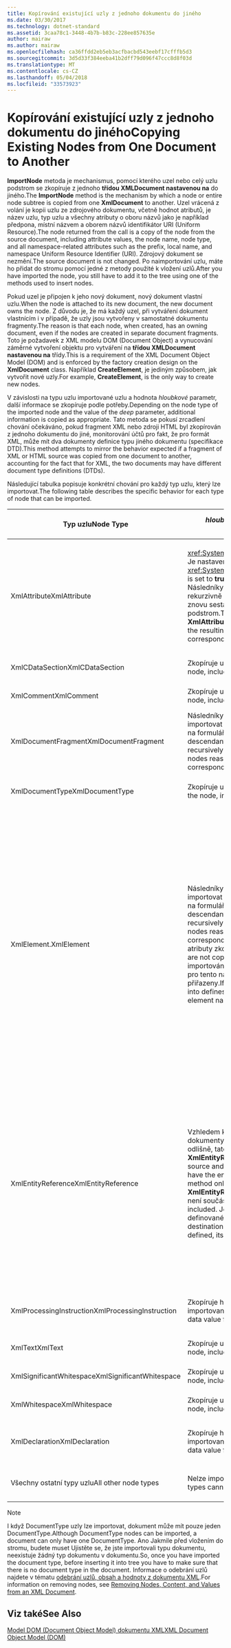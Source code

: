 ```yaml
---
title: Kopírování existující uzly z jednoho dokumentu do jiného
ms.date: 03/30/2017
ms.technology: dotnet-standard
ms.assetid: 3caa78c1-3448-4b7b-b83c-228ee857635e
author: mairaw
ms.author: mairaw
ms.openlocfilehash: ca36ffdd2eb5eb3acfbacbd543eebf17cfffb5d3
ms.sourcegitcommit: 3d5d33f384eeba41b2dff79d096f47ccc8d8f03d
ms.translationtype: MT
ms.contentlocale: cs-CZ
ms.lasthandoff: 05/04/2018
ms.locfileid: "33573923"
---
```

# <a name="copying-existing-nodes-from-one-document-to-another"></a><span data-ttu-id="b58b1-102">Kopírování existující uzly z jednoho dokumentu do jiného</span><span class="sxs-lookup"><span data-stu-id="b58b1-102">Copying Existing Nodes from One Document to Another</span></span>
<span data-ttu-id="b58b1-103">**ImportNode** metoda je mechanismus, pomocí kterého uzel nebo celý uzlu podstrom se zkopíruje z jednoho **třídou XMLDocument nastavenou na** do jiného.</span><span class="sxs-lookup"><span data-stu-id="b58b1-103">The **ImportNode** method is the mechanism by which a node or entire node subtree is copied from one **XmlDocument** to another.</span></span> <span data-ttu-id="b58b1-104">Uzel vrácená z volání je kopii uzlu ze zdrojového dokumentu, včetně hodnot atributů, je název uzlu, typ uzlu a všechny atributy o oboru názvů jako je například předpona, místní názvem a oborem názvů identifikátor URI (Uniform Resource).</span><span class="sxs-lookup"><span data-stu-id="b58b1-104">The node returned from the call is a copy of the node from the source document, including attribute values, the node name, node type, and all namespace-related attributes such as the prefix, local name, and namespace Uniform Resource Identifier (URI).</span></span> <span data-ttu-id="b58b1-105">Zdrojový dokument se nezmění.</span><span class="sxs-lookup"><span data-stu-id="b58b1-105">The source document is not changed.</span></span> <span data-ttu-id="b58b1-106">Po naimportování uzlu, máte ho přidat do stromu pomocí jedné z metody použité k vložení uzlů.</span><span class="sxs-lookup"><span data-stu-id="b58b1-106">After you have imported the node, you still have to add it to the tree using one of the methods used to insert nodes.</span></span>  
  
 <span data-ttu-id="b58b1-107">Pokud uzel je připojen k jeho nový dokument, nový dokument vlastní uzlu.</span><span class="sxs-lookup"><span data-stu-id="b58b1-107">When the node is attached to its new document, the new document owns the node.</span></span> <span data-ttu-id="b58b1-108">Z důvodu je, že má každý uzel, při vytváření dokument vlastnícím i v případě, že uzly jsou vytvořeny v samostatné dokumentu fragmenty.</span><span class="sxs-lookup"><span data-stu-id="b58b1-108">The reason is that each node, when created, has an owning document, even if the nodes are created in separate document fragments.</span></span> <span data-ttu-id="b58b1-109">Toto je požadavek z XML modelu DOM (Document Object) a vynucování záměrné vytvoření objektu pro vytváření na **třídou XMLDocument nastavenou na** třídy.</span><span class="sxs-lookup"><span data-stu-id="b58b1-109">This is a requirement of the XML Document Object Model (DOM) and is enforced by the factory creation design on the **XmlDocument** class.</span></span> <span data-ttu-id="b58b1-110">Například **CreateElement**, je jediným způsobem, jak vytvořit nové uzly.</span><span class="sxs-lookup"><span data-stu-id="b58b1-110">For example, **CreateElement**, is the only way to create new nodes.</span></span>  
  
 <span data-ttu-id="b58b1-111">V závislosti na typu uzlu importované uzlu a hodnota *hloubkové* parametr, další informace se zkopíruje podle potřeby.</span><span class="sxs-lookup"><span data-stu-id="b58b1-111">Depending on the node type of the imported node and the value of the *deep* parameter, additional information is copied as appropriate.</span></span> <span data-ttu-id="b58b1-112">Tato metoda se pokusí zrcadlení chování očekáváno, pokud fragment XML nebo zdroji HTML byl zkopírován z jednoho dokumentu do jiné, monitorování účtů pro fakt, že pro formát XML, může mít dva dokumenty definice typu jiného dokumentu (specifikace DTD).</span><span class="sxs-lookup"><span data-stu-id="b58b1-112">This method attempts to mirror the behavior expected if a fragment of XML or HTML source was copied from one document to another, accounting for the fact that for XML, the two documents may have different document type definitions (DTDs).</span></span>  
  
 <span data-ttu-id="b58b1-113">Následující tabulka popisuje konkrétní chování pro každý typ uzlu, který lze importovat.</span><span class="sxs-lookup"><span data-stu-id="b58b1-113">The following table describes the specific behavior for each type of node that can be imported.</span></span>  
  
|<span data-ttu-id="b58b1-114">Typ uzlu</span><span class="sxs-lookup"><span data-stu-id="b58b1-114">Node Type</span></span>|<span data-ttu-id="b58b1-115">*hloubkové* parametr je true</span><span class="sxs-lookup"><span data-stu-id="b58b1-115">*deep* parameter is true</span></span>|<span data-ttu-id="b58b1-116">*hloubkové* parametr je hodnota false</span><span class="sxs-lookup"><span data-stu-id="b58b1-116">*deep* parameter is false</span></span>|  
|---------------|------------------------------|-------------------------------|  
|<span data-ttu-id="b58b1-117">XmlAttribute</span><span class="sxs-lookup"><span data-stu-id="b58b1-117">XmlAttribute</span></span>|<span data-ttu-id="b58b1-118"><xref:System.Xml.XmlAttribute.Specified%2A> Je nastaven na **true** na XmlAttribute.</span><span class="sxs-lookup"><span data-stu-id="b58b1-118">The <xref:System.Xml.XmlAttribute.Specified%2A> is set to **true** on the XmlAttribute.</span></span> <span data-ttu-id="b58b1-119">Následníky zdroj **XmlAttribute** jsou rekurzivně importovat a výsledný uzly znovu sestaveny na formuláři odpovídající podstrom.</span><span class="sxs-lookup"><span data-stu-id="b58b1-119">The descendants of the source **XmlAttribute** are recursively imported and the resulting nodes reassembled to form the corresponding subtree.</span></span>|<span data-ttu-id="b58b1-120">*Hloubkové* parametr nelze použít u **XmlAttribute** uzly, proto, že vždy provádějí jejich podřízené uzly s nimi při importu.</span><span class="sxs-lookup"><span data-stu-id="b58b1-120">The *deep* parameter does not apply to **XmlAttribute** nodes, because they always carry their child nodes with them when imported.</span></span>|  
|<span data-ttu-id="b58b1-121">XmlCDataSection</span><span class="sxs-lookup"><span data-stu-id="b58b1-121">XmlCDataSection</span></span>|<span data-ttu-id="b58b1-122">Zkopíruje uzlu, včetně jeho data.</span><span class="sxs-lookup"><span data-stu-id="b58b1-122">Copies the node, including its data.</span></span>|<span data-ttu-id="b58b1-123">Zkopíruje uzlu, včetně jeho data.</span><span class="sxs-lookup"><span data-stu-id="b58b1-123">Copies the node, including its data.</span></span>|  
|<span data-ttu-id="b58b1-124">XmlComment</span><span class="sxs-lookup"><span data-stu-id="b58b1-124">XmlComment</span></span>|<span data-ttu-id="b58b1-125">Zkopíruje uzlu, včetně jeho data.</span><span class="sxs-lookup"><span data-stu-id="b58b1-125">Copies the node, including its data.</span></span>|<span data-ttu-id="b58b1-126">Zkopíruje uzlu, včetně jeho data.</span><span class="sxs-lookup"><span data-stu-id="b58b1-126">Copies the node, including its data.</span></span>|  
|<span data-ttu-id="b58b1-127">XmlDocumentFragment</span><span class="sxs-lookup"><span data-stu-id="b58b1-127">XmlDocumentFragment</span></span>|<span data-ttu-id="b58b1-128">Následníky zdrojový uzel jsou rekurzivně importovat a výsledný uzly znovu sestaveny na formuláři odpovídající podstrom.</span><span class="sxs-lookup"><span data-stu-id="b58b1-128">The descendants of the source node are recursively imported and the resulting nodes reassembled to form the corresponding subtree.</span></span>|<span data-ttu-id="b58b1-129">Prázdná **XmlDocumentFragment** je vytvořena.</span><span class="sxs-lookup"><span data-stu-id="b58b1-129">An empty **XmlDocumentFragment** is created.</span></span>|  
|<span data-ttu-id="b58b1-130">XmlDocumentType</span><span class="sxs-lookup"><span data-stu-id="b58b1-130">XmlDocumentType</span></span>|<span data-ttu-id="b58b1-131">Zkopíruje uzlu, včetně jeho data.\*</span><span class="sxs-lookup"><span data-stu-id="b58b1-131">Copies the node, including its data.\*</span></span>|<span data-ttu-id="b58b1-132">Zkopíruje uzlu, včetně jeho data.\*</span><span class="sxs-lookup"><span data-stu-id="b58b1-132">Copies the node, including its data.\*</span></span>|  
|<span data-ttu-id="b58b1-133">XmlElement.</span><span class="sxs-lookup"><span data-stu-id="b58b1-133">XmlElement</span></span>|<span data-ttu-id="b58b1-134">Následníky elementu zdroje jsou rekurzivně importovat a výsledný uzly znovu sestaveny na formuláři odpovídající podstrom.</span><span class="sxs-lookup"><span data-stu-id="b58b1-134">The descendants of the source element are recursively imported and the resulting nodes reassembled to form the corresponding subtree.</span></span> <span data-ttu-id="b58b1-135">**Poznámka:** výchozí atributy zkopírován.</span><span class="sxs-lookup"><span data-stu-id="b58b1-135">**Note:**  Default attributes are not copied.</span></span> <span data-ttu-id="b58b1-136">Pokud dokument importována do definuje výchozí atributy pro tento název elementu, těch, které jsou přiřazeny.</span><span class="sxs-lookup"><span data-stu-id="b58b1-136">If the document being imported into defines default attributes for this element name, those are assigned.</span></span>|<span data-ttu-id="b58b1-137">Zadaný atribut uzly source element importují a vygenerovaného **XmlAttribute** uzly jsou připojené k nového elementu.</span><span class="sxs-lookup"><span data-stu-id="b58b1-137">Specified attribute nodes of the source element are imported, and the generated **XmlAttribute** nodes are attached to the new element.</span></span> <span data-ttu-id="b58b1-138">Nebudou zkopírovány podřízených uzlů.</span><span class="sxs-lookup"><span data-stu-id="b58b1-138">The descendant nodes are not copied.</span></span> <span data-ttu-id="b58b1-139">**Poznámka:** výchozí atributy zkopírován.</span><span class="sxs-lookup"><span data-stu-id="b58b1-139">**Note:**  Default attributes are not copied.</span></span> <span data-ttu-id="b58b1-140">Pokud dokument importována do definuje výchozí atributy pro tento název elementu, těch, které jsou přiřazeny.</span><span class="sxs-lookup"><span data-stu-id="b58b1-140">If the document being imported into defines default attributes for this element name, those are assigned.</span></span>|  
|<span data-ttu-id="b58b1-141">XmlEntityReference</span><span class="sxs-lookup"><span data-stu-id="b58b1-141">XmlEntityReference</span></span>|<span data-ttu-id="b58b1-142">Vzhledem k tomu, že zdrojový a cílový dokumenty může mít entit definované odlišně, tato metoda zkopíruje jen **XmlEntityReference** uzlu.</span><span class="sxs-lookup"><span data-stu-id="b58b1-142">Because the source and destination documents could have the entities defined differently, this method only copies the **XmlEntityReference** node.</span></span> <span data-ttu-id="b58b1-143">Text, kterým není součástí.</span><span class="sxs-lookup"><span data-stu-id="b58b1-143">The replacement text is not included.</span></span> <span data-ttu-id="b58b1-144">Jestli má dokument cílové entity definované, jeho hodnota je přiřazena.</span><span class="sxs-lookup"><span data-stu-id="b58b1-144">If the destination document has the entity defined, its value is assigned.</span></span>|<span data-ttu-id="b58b1-145">Vzhledem k tomu, že zdrojový a cílový dokumenty může mít entit definované odlišně, tato metoda zkopíruje jen **XmlEntityReference** uzlu.</span><span class="sxs-lookup"><span data-stu-id="b58b1-145">Because the source and destination documents could have the entities defined differently, this method only copies the **XmlEntityReference** node.</span></span> <span data-ttu-id="b58b1-146">Text, kterým není součástí.</span><span class="sxs-lookup"><span data-stu-id="b58b1-146">The replacement text is not included.</span></span> <span data-ttu-id="b58b1-147">Jestli má dokument cílové entity definované, jeho hodnota je přiřazena.</span><span class="sxs-lookup"><span data-stu-id="b58b1-147">If the destination document has the entity defined, its value is assigned.</span></span>|  
|<span data-ttu-id="b58b1-148">XmlProcessingInstruction</span><span class="sxs-lookup"><span data-stu-id="b58b1-148">XmlProcessingInstruction</span></span>|<span data-ttu-id="b58b1-149">Zkopíruje hodnota cíle a data z importovaných uzlu.</span><span class="sxs-lookup"><span data-stu-id="b58b1-149">Copies the target and data value from the imported node.</span></span>|<span data-ttu-id="b58b1-150">Zkopíruje hodnota cíle a data z importovaných uzlu.</span><span class="sxs-lookup"><span data-stu-id="b58b1-150">Copies the target and data value from the imported node.</span></span>|  
|<span data-ttu-id="b58b1-151">XmlText</span><span class="sxs-lookup"><span data-stu-id="b58b1-151">XmlText</span></span>|<span data-ttu-id="b58b1-152">Zkopíruje uzlu, včetně jeho data.</span><span class="sxs-lookup"><span data-stu-id="b58b1-152">Copies the node, including its data.</span></span>|<span data-ttu-id="b58b1-153">Zkopíruje uzlu, včetně jeho data.</span><span class="sxs-lookup"><span data-stu-id="b58b1-153">Copies the node, including its data.</span></span>|  
|<span data-ttu-id="b58b1-154">XmlSignificantWhitespace</span><span class="sxs-lookup"><span data-stu-id="b58b1-154">XmlSignificantWhitespace</span></span>|<span data-ttu-id="b58b1-155">Zkopíruje uzlu, včetně jeho data.</span><span class="sxs-lookup"><span data-stu-id="b58b1-155">Copies the node, including its data.</span></span>|<span data-ttu-id="b58b1-156">Zkopíruje uzlu, včetně jeho data.</span><span class="sxs-lookup"><span data-stu-id="b58b1-156">Copies the node, including its data.</span></span>|  
|<span data-ttu-id="b58b1-157">XmlWhitespace</span><span class="sxs-lookup"><span data-stu-id="b58b1-157">XmlWhitespace</span></span>|<span data-ttu-id="b58b1-158">Zkopíruje uzlu, včetně jeho data.</span><span class="sxs-lookup"><span data-stu-id="b58b1-158">Copies the node, including its data.</span></span>|<span data-ttu-id="b58b1-159">Zkopíruje uzlu, včetně jeho data.</span><span class="sxs-lookup"><span data-stu-id="b58b1-159">Copies the node, including its data.</span></span>|  
|<span data-ttu-id="b58b1-160">XmlDeclaration</span><span class="sxs-lookup"><span data-stu-id="b58b1-160">XmlDeclaration</span></span>|<span data-ttu-id="b58b1-161">Zkopíruje hodnota cíle a data z importovaných uzlu.</span><span class="sxs-lookup"><span data-stu-id="b58b1-161">Copies the target and data value from the imported node.</span></span>|<span data-ttu-id="b58b1-162">Zkopíruje hodnota cíle a data z importovaných uzlu.</span><span class="sxs-lookup"><span data-stu-id="b58b1-162">Copies the target and data value from the imported node.</span></span>|  
|<span data-ttu-id="b58b1-163">Všechny ostatní typy uzlu</span><span class="sxs-lookup"><span data-stu-id="b58b1-163">All other node types</span></span>|<span data-ttu-id="b58b1-164">Nelze importovat, tyto typy uzlů.</span><span class="sxs-lookup"><span data-stu-id="b58b1-164">These node types cannot be imported.</span></span>|<span data-ttu-id="b58b1-165">Nelze importovat, tyto typy uzlů.</span><span class="sxs-lookup"><span data-stu-id="b58b1-165">These node types cannot be imported.</span></span>|  
  
> [!NOTE]
>  <span data-ttu-id="b58b1-166">I když DocumentType uzly lze importovat, dokument může mít pouze jeden DocumentType.</span><span class="sxs-lookup"><span data-stu-id="b58b1-166">Although DocumentType nodes can be imported, a document can only have one DocumentType.</span></span> <span data-ttu-id="b58b1-167">Ano Jakmile před vložením do stromu, budete muset Ujistěte se, že jste importovali typu dokumentu, neexistuje žádný typ dokumentu v dokumentu.</span><span class="sxs-lookup"><span data-stu-id="b58b1-167">So, once you have imported the document type, before inserting it into tree you have to make sure that there is no document type in the document.</span></span> <span data-ttu-id="b58b1-168">Informace o odebrání uzlů najdete v tématu [odebrání uzlů, obsah a hodnoty z dokumentu XML](../../../../docs/standard/data/xml/removing-nodes-content-and-values-from-an-xml-document.md).</span><span class="sxs-lookup"><span data-stu-id="b58b1-168">For information on removing nodes, see [Removing Nodes, Content, and Values from an XML Document](../../../../docs/standard/data/xml/removing-nodes-content-and-values-from-an-xml-document.md).</span></span>  
  
## <a name="see-also"></a><span data-ttu-id="b58b1-169">Viz také</span><span class="sxs-lookup"><span data-stu-id="b58b1-169">See Also</span></span>  
 [<span data-ttu-id="b58b1-170">Model DOM (Document Object Model) dokumentu XML</span><span class="sxs-lookup"><span data-stu-id="b58b1-170">XML Document Object Model (DOM)</span></span>](../../../../docs/standard/data/xml/xml-document-object-model-dom.md)
